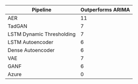| Pipeline                  |  Outperforms ARIMA |
|---------------------------|--------------------|
| AER					    |          11        |
| TadGAN					|          7         |
| LSTM Dynamic Thresholding |          7         |
| LSTM Autoencoder			|          6         |
| Dense Autoencoder			|          6         |
| VAE					    |          7         |
| GANF					    |          6         |
| Azure						|          0         |
